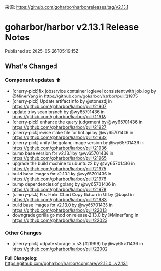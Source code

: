 来源: https://github.com/goharbor/harbor/releases/tag/v2.13.1

# goharbor/harbor v2.13.1 Release Notes

Published at: 2025-05-26T05:19:15Z

<!-- Release notes generated using configuration in .github/release.yml at v2.13.1 -->

## What's Changed
### Component updates ⬆️
* [cherry-pick]fix jobservice container loglevel consistent with job_log by @MinerYang in https://github.com/goharbor/harbor/pull/21875
* [cherry-pick] Update artifact info by @stonezdj in https://github.com/goharbor/harbor/pull/21907
* update trivy scan branch by @wy65701436 in https://github.com/goharbor/harbor/pull/21918
* [cherry-pick] enhance the query judgement by @wy65701436 in https://github.com/goharbor/harbor/pull/21927
* [cherry-pick]revise make file for lint api by @wy65701436 in https://github.com/goharbor/harbor/pull/21932
* [cherry-pick] unify the golang image version by @wy65701436 in https://github.com/goharbor/harbor/pull/21936
* bump base version for v2.13.1 by @wy65701436 in https://github.com/goharbor/harbor/pull/21965
* upgrade the build machine to ubuntu 22 by @wy65701436 in https://github.com/goharbor/harbor/pull/21975
* build base images for v2.13.1 by @wy65701436 in https://github.com/goharbor/harbor/pull/21976
* bump dependencies of golang by @wy65701436 in https://github.com/goharbor/harbor/pull/21978
* [cherry-pick] Fix: Helm Chart Copy Button in UI by @bupd in https://github.com/goharbor/harbor/pull/21983
* build base images for v2.13.0 by @wy65701436 in https://github.com/goharbor/harbor/pull/22013
* downgrade gorilla go mod on release-2.13.0 by @MinerYang in https://github.com/goharbor/harbor/pull/22023
### Other Changes
* [cherry-pick] udpate storage to s3 (#21999) by @wy65701436 in https://github.com/goharbor/harbor/pull/22002


**Full Changelog**: https://github.com/goharbor/harbor/compare/v2.13.0...v2.13.1
